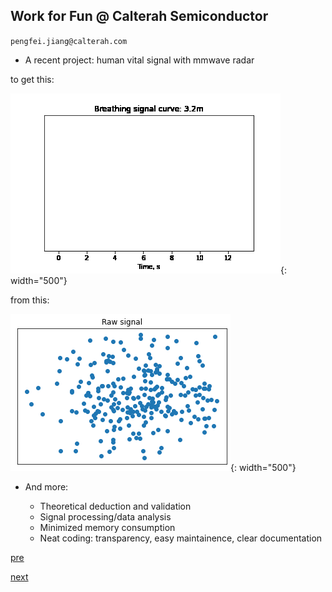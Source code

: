 ## Work for Fun @ Calterah Semiconductor

`pengfei.jiang@calterah.com`

* A recent project: human vital signal with mmwave radar

to get this:

![demo](../img/calterah_vitaldemo.gif){: width="500"}

from this:

![curve](../img/calterah_vitalraw.png){: width="500"}

* And more:

    * Theoretical deduction and validation
    * Signal processing/data analysis
    * Minimized memory consumption
    * Neat coding: transparency, easy maintainence, clear documentation

[pre](./pg0.md)

[next](./pg2.md)
